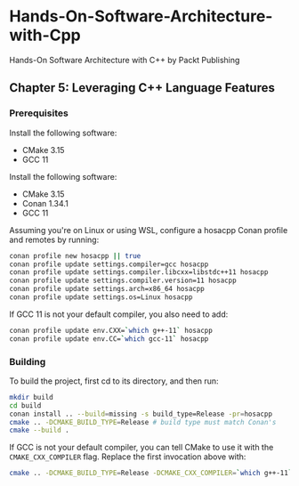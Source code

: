 # Hands-On-Software-Architecture-with-Cpp
Hands-On Software Architecture with C++ by Packt Publishing

## Chapter 5: Leveraging C++ Language Features

### Prerequisites

Install the following software:
- CMake 3.15
- GCC 11

Install the following software:

- CMake 3.15
- Conan 1.34.1
- GCC 11

Assuming you're on Linux or using WSL, configure a hosacpp Conan profile and remotes by running:

```bash
conan profile new hosacpp || true
conan profile update settings.compiler=gcc hosacpp
conan profile update settings.compiler.libcxx=libstdc++11 hosacpp
conan profile update settings.compiler.version=11 hosacpp
conan profile update settings.arch=x86_64 hosacpp
conan profile update settings.os=Linux hosacpp
```

If GCC 11 is not your default compiler, you also need to add:

```bash
conan profile update env.CXX=`which g++-11` hosacpp
conan profile update env.CC=`which gcc-11` hosacpp
```

### Building

To build the project, first cd to its directory, and then run:

```bash
mkdir build
cd build
conan install .. --build=missing -s build_type=Release -pr=hosacpp
cmake .. -DCMAKE_BUILD_TYPE=Release # build type must match Conan's
cmake --build .
```

If GCC is not your default compiler, you can tell CMake to use it with the `CMAKE_CXX_COMPILER` flag.
Replace the first invocation above with:

```bash
cmake .. -DCMAKE_BUILD_TYPE=Release -DCMAKE_CXX_COMPILER=`which g++-11`
```
